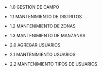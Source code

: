 - 1.0 GESTION DE CAMPO
- 1.1 MANTENIMIENTO DE DISTRITOS
- 1.2 MANTENIMIENTO DE ZONAS
- 1.3 MANTENIMIENTO DE MANZANAS

- 2.0 AGREGAR USUARIOS
- 2.1 MANTENIMIENTO USUARIOS
- 2.2 MANTENIMIENTO TIPOS DE USUARIOS
